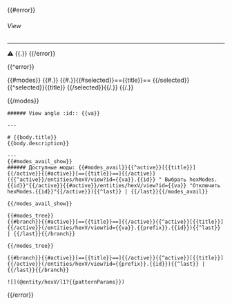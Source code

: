 {{#error}}
###### View

---
:warning: {{.}}
{{/error}}

{{^error}}

{{#modes}}
{{#.}}
{{#.}}{{#selected}}=={{title}}== {{/selected}}{{^selected}}{{title}} {{/selected}}{{/.}}
{{/.}}

{{/modes}}

    ###### View angle :id:: {{va}}

    ---

    # {{body.title}}
    {{body.description}}

    ---
    {{#modes_avail_show}}
    ###### Доступные моды: {{#modes_avail}}{{^active}}[{{title}}]{{/active}}{{#active}}[=={{title}}==]{{/active}}({{^active}}/entities/hexV/view?id={{va}}.{{id}} " Выбрать hexModes.{{id}}"{{/active}}{{#active}}/entities/hexV/view?id={{va}} "Отключить hexModes.{{id}}"{{/active}}){{^last}} | {{/last}}{{/modes_avail}}

    {{/modes_avail_show}}

    {{#modes_tree}}
    {{#branch}}{{#active}}[=={{title}}==]{{/active}}{{^active}}[{{title}}]{{/active}}(/entities/hexV/view?id={{va}}.{{prefix}}.{{id}}){{^last}} | {{/last}}{{/branch}}

    {{/modes_tree}}

    {{#branch}}{{#active}}[=={{title}}==]{{/active}}{{^active}}[{{title}}]{{/active}}(/entities/hexV/view?id={{prefix}}.{{id}}){{^last}} | {{/last}}{{/branch}}

    ![](@entity/hexV/l1?{{patternParams}})

{{/error}}

